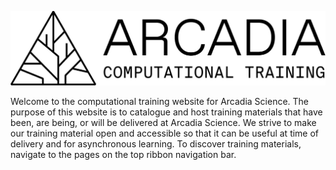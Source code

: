 ![](_static/arcadia-logo.png)

Welcome to the computational training website for Arcadia Science.
The purpose of this website is to catalogue and host training materials that have been, are being, or will be delivered at Arcadia Science.
We strive to make our training material open and accessible so that it can be useful at time of delivery and for asynchronous learning.
To discover training materials, navigate to the pages on the top ribbon navigation bar.
